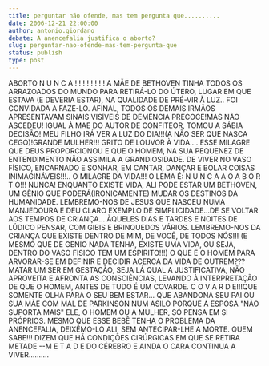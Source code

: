 ```yaml
---
title: perguntar não ofende, mas tem pergunta que..........
date: 2006-12-21 22:00:00
author: antonio.giordano
debate: A anencefalia justifica o aborto? 
slug: perguntar-nao-ofende-mas-tem-pergunta-que
status: publish 
type: post
---
```


ABORTO N U N C A ! ! ! ! ! ! ! ! A MÃE DE BETHOVEN TINHA TODOS OS ARRAZOADOS DO MUNDO PARA RETIRÁ-LO DO ÚTERO, LUGAR EM QUE ESTAVA (E DEVERIA ESTAR), NA QUALIDADE DE PRÉ-VIR À LUZ.. FOI CONVIDADA A FAZE-LO. AFINAL, TODOS OS DEMAIS IRMÃOS APRESENTAVAM SINAIS VISÍVEIS DE DEMÊNCIA PRECOCE!MAS NÃO ASCEDEU! IGUAL À MAE DO AUTOR DE CONFITEOR, TOMOU A SÁBIA DECISÃO! MEU FILHO IRÁ VER A LUZ DO DIA!!!(A NÃO SER QUE NASCA CEGO)!GRANDE MULHER!!! GRITO DE LOUVOR À VIDA.... ESSE MILAGRE QUE DEUS PROPORCIONOU E QUE O HOMEM, NA SUA PEQUENEZ DE ENTENDIMENTO NÃO ASSIMILA A GRANDIOSIDADE. DE VIVER NO VASO FÍSICO, ENCARNADO E SONHAR, EM CANTAR, DANÇAR E BOLAR COISAS INIMAGINÁVEIS!!!.. O MILAGRE DA VIDA!!! O LEMA É: N U N C A A O A B O R T O!!! NUNCA! ENQUANTO EXISTE VIDA, ALI PODE ESTAR UM BETHOVEN, UM GÊNIO QUE PODERÁ(IRONICAMENTE) MUDAR OS DESTINOS DA HUMANIDADE. LEMBREMO-NOS DE JESUS QUE NASCEU NUMA MANJEDOURA E DEU CLARO EXEMPLO DE SIMPLICIDADE...DE SE VOLTAR AOS TEMPOS DE CRIANÇA... ÀQUELES DIAS E TARDES E NOITES DE LÚDICO PENSAR, COM GIBIS E BRINQUEDOS VÁRIOS. LEMBREMO-NOS DA CRIANÇA QUE EXISTE DENTRO DE MIM, DE VOCÊ, DE TODOS NÓS!!! (E MESMO QUE DE GENIO NADA TENHA, EXISTE UMA VIDA, OU SEJA, DENTRO DO VASO FÍSICO TEM UM ESPÍRITO!!!) O QUE É O HOMEM PARA ARVORAR-SE EM DEFINIR E DECIDIR ACERCA DA VIDA DE OUTREM??? MATAR UM SER EM GESTAÇÃO, SEJA LÁ QUAL A JUSTIFICATIVA, NÃO APROVEITA E AFRONTA AS CONSCIÊNCIAS, LEVANDO À INTERPRETAÇÃO DE QUE O HOMEM, ANTES DE TUDO É UM COVARDE. C O V A R D E!!!QUE SOMENTE OLHA PARA O SEU BEM ESTAR... QUE ABANDONA SEU PAI OU SUA MÃE COM MAL DE PARKINSON NUM ASILO PORQUE A ESPOSA "NÃO SUPORTA MAIS" ELE, O HOMEM OU A MULHER, SÓ PENSA EM SI PRÓPRIOS. MESMO QUE ESSE BEBÊ TENHA O PROBLEMA DA ANENCEFALIA, DEIXÊMO-LO ALI, SEM ANTECIPAR-LHE A MORTE. QUEM SABE!!! DIZEM QUE HÁ CONDIÇÕES CIRÚRGICAS EM QUE SE RETIRA METADE --M E T A D E DO CÉREBRO E AINDA O CARA CONTINUA A VIVER..........
